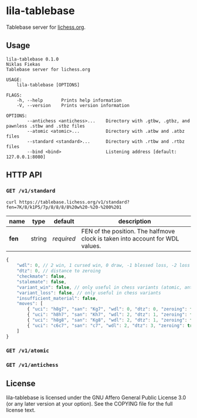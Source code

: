 lila-tablebase
==============

Tablebase server for [lichess.org](https://tablebase.lichess.org).

Usage
-----

```
lila-tablebase 0.1.0
Niklas Fiekas
Tablebase server for lichess.org

USAGE:
    lila-tablebase [OPTIONS]

FLAGS:
    -h, --help       Prints help information
    -V, --version    Prints version information

OPTIONS:
        --antichess <antichess>...    Directory with .gtbw, .gtbz, and pawnless .stbw and .stbz files
        --atomic <atomic>...          Directory with .atbw and .atbz files
        --standard <standard>...      Directory with .rtbw and .rtbz files
        --bind <bind>                 Listening address [default: 127.0.0.1:8080]
```

HTTP API
--------

### `GET /v1/standard`

```
curl https://tablebase.lichess.org/v1/standard?fen=7K/8/k1P5/7p/8/8/8/8%20w%20-%20-%200%201
```

name | type | default | description
--- | --- | --- | ---
**fen** | string | *required* | FEN of the position. The halfmove clock is taken into account for WDL values.

```javascript
{
    "wdl": 0, // 2 win, 1 cursed win, 0 draw, -1 blessed loss, -2 loss
    "dtz": 0, // distance to zeroing
    "checkmate": false,
    "stalemate": false,
    "variant_win": false, // only useful in chess variants (atomic, antichess)
    "variant_loss": false, // only useful in chess variants
    "insufficient_material": false,
    "moves": [
        { "uci": "h8g7", "san": "Kg7", "wdl": 0, "dtz": 0, "zeroing": false, "checkmate": false, "stalemate": false, "variant_win":false, "variant_loss":false, "insufficient_material":false },
        { "uci": "h8h7", "san": "Kh7", "wdl": 2, "dtz": 1, "zeroing": false, "checkmate": false, "stalemate": false, "variant_win": false, "variant_loss": false, "insufficient_material": false },
        { "uci": "h8g8", "san": "Kg8", "wdl": 2, "dtz": 1, "zeroing": false, "checkmate": false, "stalemate": false, "variant_win": false, "variant_loss": false, "insufficient_material": false },
        { "uci": "c6c7", "san": "c7", "wdl": 2, "dtz": 3, "zeroing": true, "checkmate": false, "stalemate": false, "variant_win": false, "variant_loss": false, "insufficient_material": false }
    ]
}
```

### `GET /v1/atomic`

### `GET /v1/antichess`

License
-------

lila-tablebase is licensed under the GNU Affero General Public License 3.0 (or any later version at your
option). See the COPYING file for the full license text.
